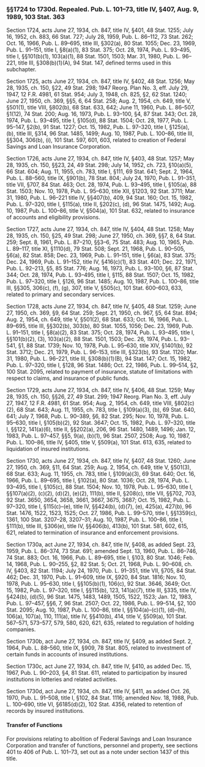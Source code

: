 ### §§1724 to 1730d. Repealed. Pub. L. 101–73, title IV, §407, Aug. 9, 1989, 103 Stat. 363 ###

Section 1724, acts June 27, 1934, ch. 847, title IV, §401, 48 Stat. 1255; July 16, 1952, ch. 883, 66 Stat. 727; July 28, 1959, Pub. L. 86–112, 73 Stat. 262; Oct. 16, 1966, Pub. L. 89–695, title III, §302(a), 80 Stat. 1055; Dec. 23, 1969, Pub. L. 91–151, title I, §8(a)(1), 83 Stat. 375; Oct. 28, 1974, Pub. L. 93–495, title I, §§101(b)(1), 103(a)(1), 88 Stat. 1501, 1503; Mar. 31, 1980, Pub. L. 96–221, title III, §308(b)(1)(A), 94 Stat. 147, defined terms used in this subchapter.

Section 1725, acts June 27, 1934, ch. 847, title IV, §402, 48 Stat. 1256; May 28, 1935, ch. 150, §22, 49 Stat. 298; 1947 Reorg. Plan No. 3, eff. July 29, 1947, 12 F.R. 4981, 61 Stat. 954; July 3, 1948, ch. 825, §2, 62 Stat. 1240; June 27, 1950, ch. 369, §§5, 6, 64 Stat. 258; Aug. 2, 1954, ch. 649, title V, §501(1), title VIII, §802(b), 68 Stat. 633, 642; June 11, 1960, Pub. L. 86–507, §1(12), 74 Stat. 200; Aug. 16, 1973, Pub. L. 93–100, §4, 87 Stat. 343; Oct. 28, 1974, Pub. L. 93–495, title I, §105(d), 88 Stat. 1504; Oct. 28, 1977, Pub. L. 95–147, §2(b), 91 Stat. 1227; Oct. 15, 1982, Pub. L. 97–320, title I, §125(a), (b), title III, §314, 96 Stat. 1485, 1499; Aug. 10, 1987, Pub. L. 100–86, title III, §§304, 306(b), (i), 101 Stat. 597, 601, 603, related to creation of Federal Savings and Loan Insurance Corporation.

Section 1726, acts June 27, 1934, ch. 847, title IV, §403, 48 Stat. 1257; May 28, 1935, ch. 150, §§23, 24, 49 Stat. 298; July 14, 1952, ch. 723, §10(a)(5), 66 Stat. 604; Aug. 11, 1955, ch. 783, title I, §111, 69 Stat. 641; Sept. 2, 1964, Pub. L. 88–560, title IX, §901(b), 78 Stat. 804; July 24, 1970, Pub. L. 91–351, title VII, §707, 84 Stat. 463; Oct. 28, 1974, Pub. L. 93–495, title I, §105(a), 88 Stat. 1503; Nov. 10, 1978, Pub. L. 95–630, title XII, §1203, 92 Stat. 3711; Mar. 31, 1980, Pub. L. 96–221 title IV, §§407(b), 409, 94 Stat. 160; Oct. 15, 1982, Pub. L. 97–320, title I, §115(a), title II, §202(c), (d), 96 Stat. 1475, 1492; Aug. 10, 1987, Pub. L. 100–86, title V, §504(a), 101 Stat. 632, related to insurance of accounts and eligibility provisions.

Section 1727, acts June 27, 1934, ch. 847, title IV, §404, 48 Stat. 1258; May 28, 1935, ch. 150, §25, 49 Stat. 298; June 27, 1950, ch. 369, §§7, 8, 64 Stat. 259; Sept. 8, 1961, Pub. L. 87–210, §§3–6, 75 Stat. 483; Aug. 10, 1965, Pub. L. 89–117, title XI, §1110(d), 79 Stat. 508; Sept. 21, 1968, Pub. L. 90–505, §6(a), 82 Stat. 858; Dec. 23, 1969, Pub. L. 91–151, title I, §6(a), 83 Stat. 375; Dec. 24, 1969, Pub. L. 91–152, title IV, §416(c)(1), 83 Stat. 401; Dec. 22, 1971, Pub. L. 92–213, §5, 85 Stat. 776; Aug. 16, 1973, Pub. L. 93–100, §6, 87 Stat. 344; Oct. 28, 1974, Pub. L. 93–495, title I, §115, 88 Stat. 1507; Oct. 15, 1982, Pub. L. 97–320, title I, §126, 96 Stat. 1485; Aug. 10, 1987, Pub. L. 100–86, title III, §§305, 306(c), (f), (g), 307, title V, §505(c), 101 Stat. 600–603, 633, related to primary and secondary services.

Section 1728, acts June 27, 1934, ch. 847, title IV, §405, 48 Stat. 1259; June 27, 1950, ch. 369, §9, 64 Stat. 259; Sept. 21, 1950, ch. 967, §5, 64 Stat. 894; Aug. 2, 1954, ch. 649, title V, §501(2), 68 Stat. 633; Oct. 16, 1966, Pub. L. 89–695, title III, §§302(b), 303(b), 80 Stat. 1055, 1056; Dec. 23, 1969, Pub. L. 91–151, title I, §8(a)(2), 83 Stat. 375; Oct. 28, 1974, Pub. L. 93–495, title I, §§101(b)(2), (3), 103(a)(2), 88 Stat. 1501, 1503; Dec. 26, 1974, Pub. L. 93–541, §1, 88 Stat. 1739; Nov. 10, 1978, Pub. L. 95–630, title XIV, §1401(b), 92 Stat. 3712; Dec. 21, 1979, Pub. L. 96–153, title III, §323(b), 93 Stat. 1120; Mar. 31, 1980, Pub. L. 96–221, title III, §308(b)(1)(B), 94 Stat. 147; Oct. 15, 1982, Pub. L. 97–320, title I, §128, 96 Stat. 1486; Oct. 22, 1986, Pub. L. 99–514, §2, 100 Stat. 2095, related to payment of insurance, statute of limitations with respect to claims, and insurance of public funds.

Section 1729, acts June 27, 1934, ch. 847, title IV, §406, 48 Stat. 1259; May 28, 1935, ch. 150, §§26, 27, 49 Stat. 299; 1947 Reorg. Plan No. 3, eff. July 27, 1947, 12 F.R. 4981, 61 Stat. 954; Aug. 2, 1954, ch. 649, title VIII, §802(c)(2), 68 Stat. 643; Aug. 11, 1955, ch. 783, title I, §109(a)(3), (b), 69 Stat. 640, 641; July 7, 1968, Pub. L. 90–389, §6, 82 Stat. 295; Nov. 10, 1978, Pub. L. 95–630, title I, §105(b)(2), 92 Stat. 3647; Oct. 15, 1982, Pub. L. 97–320, title I, §§122, 141(a)(6), title II, §§202(a), 206, 96 Stat. 1480, 1489, 1496; Jan. 12, 1983, Pub. L. 97–457, §§5, 9(a), (b)(1), 96 Stat. 2507, 2508; Aug. 10, 1987, Pub. L. 100–86, title IV, §405, title V, §509(a), 101 Stat. 613, 635, related to liquidation of insured institutions.

Section 1730, acts June 27, 1934, ch. 847, title IV, §407, 48 Stat. 1260; June 27, 1950, ch. 369, §11, 64 Stat. 259; Aug. 2, 1954, ch. 649, title V, §501(3), 68 Stat. 633; Aug. 11, 1955, ch. 783, title I, §109(a)(3), 69 Stat. 640; Oct. 16, 1966, Pub. L. 89–695, title I, §102(a), 80 Stat. 1036; Oct. 28, 1974, Pub. L. 93–495, title I, §105(c), 88 Stat. 1504; Nov. 10, 1978, Pub. L. 95–630, title I, §§107(a)(2), (c)(2), (d)(2), (e)(2), 111(b), title II, §208(c), title VII, §§702, 703, 92 Stat. 3650, 3654, 3658, 3661, 3667, 3675, 3687; Oct. 15, 1982, Pub. L. 97–320, title I, §115(c)–(e), title IV, §§424(b), (d)(7), (e), 425(a), 427(b), 96 Stat. 1476, 1522, 1523, 1525; Oct. 27, 1986, Pub. L. 99–570, title I, §§1359(c), 1361, 100 Stat. 3207–28, 3207–31; Aug. 10, 1987, Pub. L. 100–86, title I, §111(b), title III, §306(e), title IV, §§406(b), 413(b), 101 Stat. 581, 602, 615, 621, related to termination of insurance and enforcement provisions.

Section 1730a, act June 27, 1934, ch. 847, title IV, §408, as added Sept. 23, 1959, Pub. L. 86–374, 73 Stat. 691; amended Sept. 13, 1960, Pub. L. 86–746, 74 Stat. 883; Oct. 16, 1966, Pub. L. 89–695, title I, §103, 80 Stat. 1046; Feb. 14, 1968, Pub. L. 90–255, §2, 82 Stat. 5; Oct. 21, 1968, Pub. L. 90–608, ch. IV, §403, 82 Stat. 1194; July 24, 1970, Pub. L. 91–351, title VII, §705, 84 Stat. 462; Dec. 31, 1970, Pub. L. 91–609, title IX, §920, 84 Stat. 1816; Nov. 10, 1978, Pub. L. 95–630, title I, §§105(b)(1), 106(c), 92 Stat. 3646, 3649; Oct. 15, 1982, Pub. L. 97–320, title I, §§115(b), 123, 141(a)(7), title III, §335, title IV, §424(b), (d)(5), 96 Stat. 1475, 1483, 1489, 1505, 1522, 1523; Jan. 12, 1983, Pub. L. 97–457, §§6, 7, 96 Stat. 2507; Oct. 22, 1986, Pub. L. 99–514, §2, 100 Stat. 2095; Aug. 10, 1987, Pub. L. 100–86, title I, §§104(a)–(c)(1), (d)–(h), 106(a), 107(a), 110, 111(a), title IV, §§410(b), 414, title V, §509(a), 101 Stat. 567–571, 573–577, 579, 580, 620, 621, 635, related to regulation of holding companies.

Section 1730b, act June 27, 1934, ch. 847, title IV, §409, as added Sept. 2, 1964, Pub. L. 88–560, title IX, §909, 78 Stat. 805, related to investment of certain funds in accounts of insured institutions.

Section 1730c, act June 27, 1934, ch. 847, title IV, §410, as added Dec. 15, 1967, Pub. L. 90–203, §4, 81 Stat. 611, related to participation by insured institutions in lotteries and related activities.

Section 1730d, act June 27, 1934, ch. 847, title IV, §411, as added Oct. 26, 1970, Pub. L. 91–508, title I, §102, 84 Stat. 1116; amended Nov. 18, 1988, Pub. L. 100–690, title VI, §6185(d)(2), 102 Stat. 4356, related to retention of records by insured institutions.

#### Transfer of Functions ####

For provisions relating to abolition of Federal Savings and Loan Insurance Corporation and transfer of functions, personnel and property, see sections 401 to 406 of Pub. L. 101–73, set out as a note under section 1437 of this title.